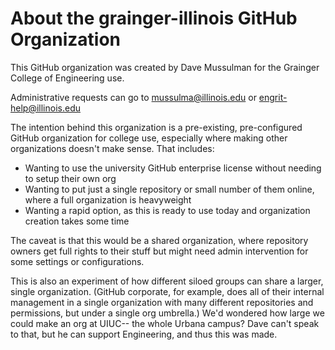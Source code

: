 # About the grainger-illinois GitHub Organization

This GitHub organization was created by Dave Mussulman for the Grainger College of Engineering use. 

Administrative requests can go to mussulma@illinois.edu or engrit-help@illinois.edu

The intention behind this organization is a pre-existing, pre-configured GitHub organization for college use, especially where making other organizations doesn't make sense. That includes:
* Wanting to use the university GitHub enterprise license without needing to setup their own org
* Wanting to put just a single repository or small number of them online, where a full organization is heavyweight
* Wanting a rapid option, as this is ready to use today and organization creation takes some time

The caveat is that this would be a shared organization, where repository owners get full rights to their stuff but might need admin intervention for some settings or configurations. 

This is also an experiment of how different siloed groups can share a larger, single organization. (GitHub corporate, for example, does all of their internal management in a single organization with many different repositories and permissions, but under a single org umbrella.) We'd wondered how large we could make an org at UIUC-- the whole Urbana campus? Dave can't speak to that, but he can support Engineering, and thus this was made.
